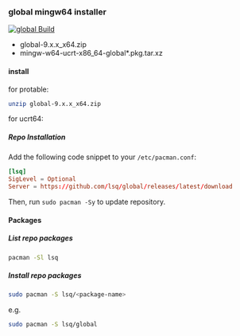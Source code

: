 ### global mingw64 installer 
[![global Build](https://github.com/lsq/global-mingw64-installer/actions/workflows/global-build.yml/badge.svg)](https://github.com/lsq/global-mingw64-installer/actions/workflows/global-build.yml)

- global-9.x.x_x64.zip
- mingw-w64-ucrt-x86_64-global*.pkg.tar.xz

#### install
for protable:

```bash
unzip global-9.x.x_x64.zip
```

for ucrt64:
##### Repo Installation

Add the following code snippet to your `/etc/pacman.conf`:

```conf
[lsq]
SigLevel = Optional
Server = https://github.com/lsq/global/releases/latest/download
```
Then, run `sudo pacman -Sy` to update repository.

#### Packages

##### List repo packages

```bash
pacman -Sl lsq
```

##### Install repo packages

```bash
sudo pacman -S lsq/<package-name>
```

e.g.
```bash
sudo pacman -S lsq/global
```
